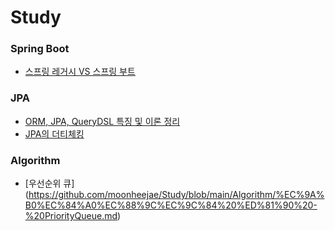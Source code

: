 # Study

### Spring Boot
- [스프링 레거시 VS 스프링 부트](https://github.com/moonheejae/Study/blob/main/SpringBoot/%EC%8A%A4%ED%94%84%EB%A7%81%20%EB%A0%88%EA%B1%B0%EC%8B%9C%20%EC%8B%9C%EC%8A%A4%ED%85%9C%EA%B3%BC%20%EB%B6%80%ED%8A%B8%EC%9D%98%20%EC%B0%A8%EC%9D%B4.md)


### JPA 
- [ORM, JPA, QueryDSL 특징 및 이론 정리](https://github.com/moonheejae/Study/blob/main/JPA/ORM%EA%B3%BC%20JPA%20%ED%8A%B9%EC%A7%95.md)
- [JPA의 더티체킹](https://github.com/moonheejae/Study/blob/main/JPA/JPA%EC%9D%98%20%EB%8D%94%ED%8B%B0%EC%B2%B4%ED%82%B9.md)


### Algorithm
- [우선순위 큐] (https://github.com/moonheejae/Study/blob/main/Algorithm/%EC%9A%B0%EC%84%A0%EC%88%9C%EC%9C%84%20%ED%81%90%20-%20PriorityQueue.md)

